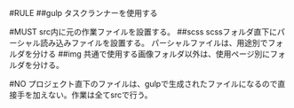#RULE
##gulp
タスクランナーを使用する

#MUST
src内に元の作業ファイルを設置する。
##scss
scssフォルダ直下にパーシャル読み込みファイルを設置する。
パーシャルファイルは、用途別でフォルダを分ける
##img
共通で使用する画像フォルダ以外は、使用ページ別にフォルダを分ける。

#NO
プロジェクト直下のファイルは、gulpで生成されたファイルになるので直接手を加えない。作業は全てsrcで行う。